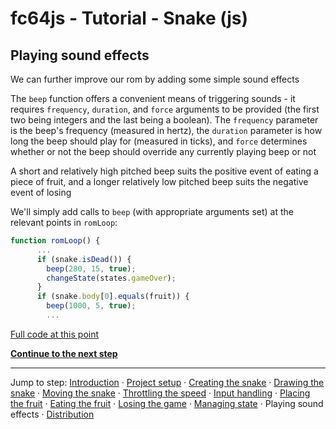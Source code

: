 # fc64js - Tutorial - Snake (js)

## Playing sound effects

We can further improve our rom by adding some simple sound effects

The ```beep``` function offers a convenient means of triggering sounds - it requires ```frequency```, ```duration```, and ```force``` arguments to be provided (the first two being integers and the last being a boolean). The ```frequency``` parameter is the beep's frequency (measured in hertz), the ```duration``` parameter is how long the beep should play for (measured in ticks), and ```force``` determines whether or not the beep should override any currently playing beep or not

A short and relatively high pitched beep suits the positive event of eating a piece of fruit, and a longer relatively low pitched beep suits the negative event of losing

We'll simply add calls to ```beep``` (with appropriate arguments set) at the relevant points in ```romLoop```:

```js
function romLoop() {
      ...
      if (snake.isDead()) {
        beep(280, 15, true);
        changeState(states.gameOver);
      }
      if (snake.body[0].equals(fruit)) {
        beep(1000, 5, true);
        ...
```

[Full code at this point](versions/v11.html)

[**Continue to the next step**](12.md)

---

Jump to step: [Introduction](readme.md) · [Project setup](01.md) · [Creating the snake](02.md) · [Drawing the snake](03.md) · [Moving the snake](04.md) · [Throttling the speed](05.md) · [Input handling](06.md) · [Placing the fruit](07.md) · [Eating the fruit](08.md) · [Losing the game](09.md) · [Managing state](10.md) · Playing sound effects · [Distribution](12.md)
